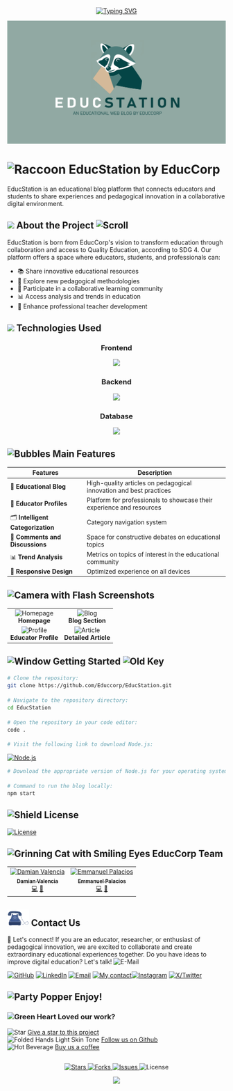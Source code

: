 <div align="center">
<a href="https://git.io/typing-svg"><img src="https://readme-typing-svg.herokuapp.com?font=Source+Code+Pro&weight=700&duration=2000&pause=1000&color=d2b99a&width=435&lines=%F0%9F%8E%93+Educational+Blog+Platform+%F0%9F%93%9A;%F0%9F%8C%B1+Pedagogical+Innovation+%F0%9F%92%A1;%F0%9F%91%A8%E2%80%8D%F0%9F%8F%AB+Educators+Community+%F0%9F%91%A9%E2%80%8D%F0%9F%8F%AB;%F0%9F%92%BB+Digital+Educational+Resources+%F0%9F%93%B1;%F0%9F%93%88+Teacher+Professional+Development+%F0%9F%8E%AF" alt="Typing SVG" /></a>
</div>

![EducStation Banner](public/assets/images/Cartula_Blog.png)
# <img src="https://raw.githubusercontent.com/Tarikul-Islam-Anik/Animated-Fluent-Emojis/master/Emojis/Animals/Raccoon.png" alt="Raccoon" width="55" height="55" /> EducStation by EducCorp


EducStation is an educational blog platform that connects educators and students to share experiences and pedagogical innovation in a collaborative digital environment.

##

## <img src="https://media.giphy.com/media/VgCDAzcKvsR6OM0uWg/giphy.gif" width="40"> About the Project <img src="https://raw.githubusercontent.com/Tarikul-Islam-Anik/Animated-Fluent-Emojis/master/Emojis/Objects/Scroll.png" alt="Scroll" width="25" height="25" />


EducStation is born from EducCorp's vision to transform education through collaboration and access to Quality Education, according to SDG 4. Our platform offers a space where educators, students, and professionals can:

- 📚 Share innovative educational resources
- 🧠 Explore new pedagogical methodologies
- 🌱 Participate in a collaborative learning community
- 📊 Access analysis and trends in education
- 🚀 Enhance professional teacher development

##

## <p align="left"><img src="https://media.giphy.com/media/trN83pDD8yRDHBGfl3/giphy.gif" width="40" /> Technologies Used</p> 


### <p align="center">Frontend</p>
<p align="center">
  <a href="">
    <img src="https://skillicons.dev/icons?i=react,html,css,js" />
  </a>
</p>


### <p align="center">Backend</p>
<p align="center">
  <a href="">
    <img src="https://skillicons.dev/icons?i=python,django,nodejs" />
  </a>
</p>

### <p align="center">Database</p>
<p align="center">
  <a href="">
    <img src="https://skillicons.dev/icons?i=mysql" />
  </a>
</p>



## <img src="https://raw.githubusercontent.com/Tarikul-Islam-Anik/Animated-Fluent-Emojis/master/Emojis/Symbols/Bubbles.png" alt="Bubbles" width="25" height="25" /> Main Features

|  Features  | Description |
| --- | --- |
| 📝 **Educational Blog** | High-quality articles on pedagogical innovation and best practices |
| 👥 **Educator Profiles** | Platform for professionals to showcase their experience and resources |
| 🗂️ **Intelligent Categorization** | Category navigation system |
| 💬 **Comments and Discussions** | Space for constructive debates on educational topics |
| 📊 **Trend Analysis** | Metrics on topics of interest in the educational community |
| 📱 **Responsive Design** | Optimized experience on all devices |

##

## <img src="https://raw.githubusercontent.com/Tarikul-Islam-Anik/Animated-Fluent-Emojis/master/Emojis/Objects/Camera%20with%20Flash.png" alt="Camera with Flash" width="25" height="25" /> Screenshots

<table>
  <tr>
    <td align="center"><img src="https://github.com/Educcorp/EducStation/blob/main/public/assets/images/screenshot1.png" alt="Homepage" width="300"/><br /><b>Homepage</b></td>
    <td align="center"><img src="https://github.com/Educcorp/EducStation/blob/main/public/assets/images/screenshot2.png" alt="Blog" width="300"/><br /><b>Blog Section</b></td>
  </tr>
  <tr>
    <td align="center"><img src="https://github.com/Educcorp/EducStation/blob/main/public/assets/images/screenshot3.png" alt="Profile" width="300"/><br /><b>Educator Profile</b></td>
    <td align="center"><img src="https://github.com/Educcorp/EducStation/blob/main/public/assets/images/screenshot4.png" alt="Article" width="300"/><br /><b>Detailed Article</b></td>
  </tr>
</table>



## <img src="https://raw.githubusercontent.com/Tarikul-Islam-Anik/Animated-Fluent-Emojis/master/Emojis/Objects/Window.png" alt="Window" width="25" height="25" /> Getting Started  <img src="https://raw.githubusercontent.com/Tarikul-Islam-Anik/Animated-Fluent-Emojis/master/Emojis/Objects/Old%20Key.png" alt="Old Key" width="25" height="25" />

```bash
# Clone the repository:
git clone https://github.com/Educcorp/EducStation.git

# Navigate to the repository directory:
cd EducStation

# Open the repository in your code editor:
code .

# Visit the following link to download Node.js:
```
[![Node.js](https://img.shields.io/badge/Node.js-Download-0b4444?style=plastic&logo=star&color=0b4444&labelColor=91a8a4)](https://nodejs.org/en/download)

```python 
# Download the appropriate version of Node.js for your operating system and then restart your computer.
 
# Command to run the blog locally:
npm start
```


## <img src="https://raw.githubusercontent.com/Tarikul-Islam-Anik/Animated-Fluent-Emojis/master/Emojis/Objects/Shield.png" alt="Shield" width="25" height="25" /> License
  [![License](https://img.shields.io/github/license/Educcorp/EducStation?style=plastic&logo=license&color=0b4444&labelColor=91a8a4)](https://github.com/Educcorp/EducStation/blob/main/LICENSE)

##

## <img src="https://raw.githubusercontent.com/Tarikul-Islam-Anik/Animated-Fluent-Emojis/master/Emojis/Smilies/Grinning%20Cat%20with%20Smiling%20Eyes.png" alt="Grinning Cat with Smiling Eyes" width="25" height="25" />  EducCorp Team 
<table>
  <tr>
    <td align="center">
      <a href="https://github.com/Dami-Val">
        <img src="https://github.com/Dami-Val.png" width="100px;" alt="Damian Valencia"/>
        <br />
        <sub><b>Damian Valencia</b></sub>
      </a>
      <br />
      <a href="#" title="Code">💻</a>
      <a href="#" title="Design">🎨</a>
    </td>
    <td align="center">
      <a href="https://github.com/Emma-Pal">
        <img src="https://github.com/Emma-Pal.png" width="100px;" alt="Emmanuel Palacios"/>
        <br />
        <sub><b>Emmanuel Palacios</b></sub>
      </a>
      <br />
      <a href="#" title="Code">💻</a>
      <a href="#" title="Design">🎨</a>
    </td>
    <!-- Add more team members as needed -->
  </tr>
</table>

##

## <img src="public/assets/images/Animation - 1739245728068.gif" alt="Animation GIF" style="width: 50px;">  Contact Us
📢 Let's connect! If you are an educator, researcher, or enthusiast of pedagogical innovation, we are excited to collaborate and create extraordinary educational experiences together. Do you have ideas to improve digital education? Let's talk! <img src="https://raw.githubusercontent.com/Tarikul-Islam-Anik/Animated-Fluent-Emojis/master/Emojis/Objects/E-Mail.png" alt="E-Mail" width="25" height="25" />
<p align="center">
  
[![GitHub](https://img.shields.io/badge/-GitHub-010409?style=plastic&logo=github&logoColor=white)](https://github.com/Dami-Val)  [![LinkedIn](https://img.shields.io/badge/-LinkedIn-0a66c2?style=plastic&logo=in&logoColor=white)](https://linkedin.com/in/damian-valencia)  [![Email](https://img.shields.io/badge/-Email-c4211f?style=plastic&logo=gmail&logoColor=white)](mailto:damival.32@gmail.com)  [![My contact](https://img.shields.io/badge/-WhatsApp-36be49?style=plastic&logo=whatsapp&logoColor=white)](https://wa.me/523141741239)[![Instagram](https://img.shields.io/badge/-Instagram-e52765?style=plastic&logo=instagram&logoColor=white)](https://www.instagram.com/damival_/)  [![X/Twitter](https://img.shields.io/badge/-000000?style=plastic&logo=x&logoColor=white)](https://x.com/damival_)  

##


## <img class=" lazyloaded" src="https://github.com/Tarikul-Islam-Anik/Microsoft-Teams-Animated-Emojis/blob/master/Emojis/Activities/Party%20Popper.png?raw=true" alt="Party Popper" title="Party Popper" width="31" height="31"> Enjoy! 

### <img src="https://raw.githubusercontent.com/Tarikul-Islam-Anik/Microsoft-Teams-Animated-Emojis/master/Emojis/Smilies/Green%20Heart.png" alt="Green Heart" width="23" height="23" /> Loved our work?

<img src="https://raw.githubusercontent.com/Tarikul-Islam-Anik/Microsoft-Teams-Animated-Emojis/master/Emojis/Travel%20and%20places/Star.png" alt="Star" width="23" height="23" /> [Give a star to this project](https://github.com/Educcorp/EducStation)<br/>
<img src="https://raw.githubusercontent.com/Tarikul-Islam-Anik/Microsoft-Teams-Animated-Emojis/master/Emojis/Hand%20gestures/Folded%20Hands%20Light%20Skin%20Tone.png" alt="Folded Hands Light Skin Tone" width="25" height="25" /> [Follow us on Github](https://github.com/Educcorp)<br/>
<img src="https://raw.githubusercontent.com/Tarikul-Islam-Anik/Microsoft-Teams-Animated-Emojis/master/Emojis/Food/Hot%20Beverage.png" alt="Hot Beverage" width="23" height="23" /> [Buy us a coffee](https://ko-fi.com/oxyzen) 


##

<p align="center">
  <a href="https://github.com/Educcorp/EducStation/stargazers">
    <img src="https://img.shields.io/github/stars/Educcorp/EducStation?style=plastic&logo=star&color=0b4444&labelColor=91a8a4" alt="Stars" />
  </a>
  <a href="https://github.com/Educcorp/EducStation/network/members">
    <img src="https://img.shields.io/github/forks/Educcorp/EducStation?style=plastic&logo=fork&color=0b4444&labelColor=91a8a4" alt="Forks" />
  </a>
  <a href="https://github.com/Educcorp/EducStation/issues">
    <img src="https://img.shields.io/github/issues/Educcorp/EducStation?style=plastic&logo=issue&color=0b4444&labelColor=91a8a4" alt="Issues" />
  </a>
  <img src="https://img.shields.io/github/license/Educcorp/EducStation?style=plastic&logo=license&color=0b4444&labelColor=91a8a4" alt="License" />
</p>


</p>

<div align="center">
  <img src="https://capsule-render.vercel.app/api?type=waving&color=91a8a4&height=120&section=footer&text=EducStation&fontSize=30&fontColor=0b4444" />
</div>
